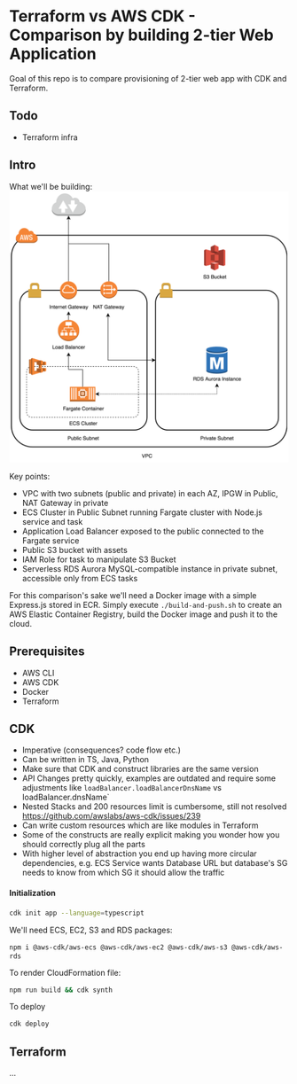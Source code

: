 # Terraform vs AWS CDK - Comparison by building 2-tier Web Application 

Goal of this repo is to compare provisioning of 2-tier web app with CDK and Terraform.

## Todo
- Terraform infra

## Intro

What we'll be building:
![Infra](assets/infra.png?raw=true "Infra")

Key points:
- VPC with two subnets (public and private) in each AZ, IPGW in Public, NAT Gateway in private
- ECS Cluster in Public Subnet running Fargate cluster with Node.js service and task
- Application Load Balancer exposed to the public connected to the Fargate service
- Public S3 bucket with assets
- IAM Role for task to manipulate S3 Bucket
- Serverless RDS Aurora MySQL-compatible instance in private subnet, accessible only from ECS tasks

For this comparison's sake we'll need a Docker image with a simple Express.js stored in ECR. Simply execute `./build-and-push.sh` to create an AWS Elastic Container Registry, build the Docker image and push it to the cloud.

## Prerequisites

- AWS CLI
- AWS CDK
- Docker
- Terraform

## CDK

- Imperative (consequences? code flow etc.)
- Can be written in TS, Java, Python
- Make sure that CDK and construct libraries are the same version
- API Changes pretty quickly, examples are outdated and require some adjustments like `loadBalancer.loadBalancerDnsName` vs loadBalancer.dnsName`
- Nested Stacks and 200 resources limit is cumbersome, still not resolved https://github.com/awslabs/aws-cdk/issues/239
- Can write custom resources which are like modules in Terraform
- Some of the constructs are really explicit making you wonder how you should correctly plug all the parts
- With higher level of abstraction you end up having more circular dependencies, e.g. ECS Service wants Database URL but database's SG needs to know from which SG it should allow the traffic

#### Initialization
```sh
cdk init app --language=typescript
```

We'll need ECS, EC2, S3 and RDS packages:
```
npm i @aws-cdk/aws-ecs @aws-cdk/aws-ec2 @aws-cdk/aws-s3 @aws-cdk/aws-rds
```

To render CloudFormation file:
```sh
npm run build && cdk synth
```

To deploy
```sh
cdk deploy
```

## Terraform

...
